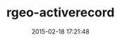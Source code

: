 ---
layout: post
title:  "rgeo-activerecord"
repo:   "rgeo/rgeo-activerecord"
date:   2015-02-18 17:21:48
gemurl: http://github.com/rgeo/rgeo-activerecord
---